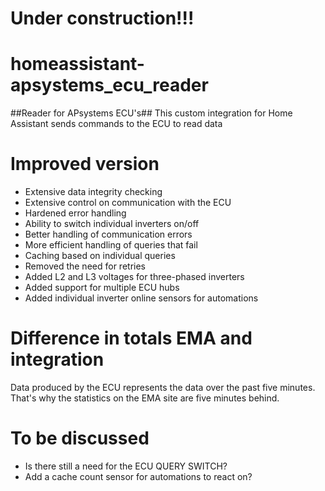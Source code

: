 # Under construction!!!


# homeassistant-apsystems_ecu_reader
##Reader for APsystems ECU's##
This custom integration for Home Assistant sends commands to the ECU to read data




# Improved version
- Extensive data integrity checking
- Extensive control on communication with the ECU
- Hardened error handling
- Ability to switch individual inverters on/off
- Better handling of communication errors
- More efficient handling of queries that fail
- Caching based on individual queries
- Removed the need for retries
- Added L2 and L3 voltages for three-phased inverters
- Added support for multiple ECU hubs
- Added individual inverter online sensors for automations

# Difference in totals EMA and integration
Data produced by the ECU represents the data over the past five minutes. That's why the statistics on the EMA site are five minutes behind.

# To be discussed
- Is there still a need for the ECU QUERY SWITCH?
- Add a cache count sensor for automations to react on?
